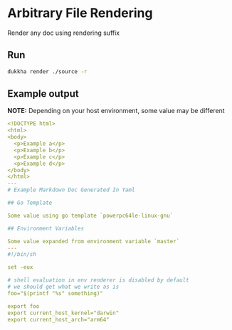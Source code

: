 # Arbitrary File Rendering

Render any doc using rendering suffix

## Run

```bash
dukkha render ./source -r
```

## Example output

__NOTE:__ Depending on your host environment, some value may be different

```yaml
<!DOCTYPE html>
<html>
<body>
  <p>Example a</p>
  <p>Example b</p>
  <p>Example c</p>
  <p>Example d</p>
</body>
</html>
---
# Example Markdown Doc Generated In Yaml

## Go Template

Some value using go template `powerpc64le-linux-gnu`

## Environment Variables

Some value expanded from environment variable `master`
---
#!/bin/sh

set -eux

# shell evaluation in env renderer is disabled by default
# we should get what we write as is
foo="$(printf "%s" something)"

export foo
export current_host_kernel="darwin"
export current_host_arch="arm64"

```
